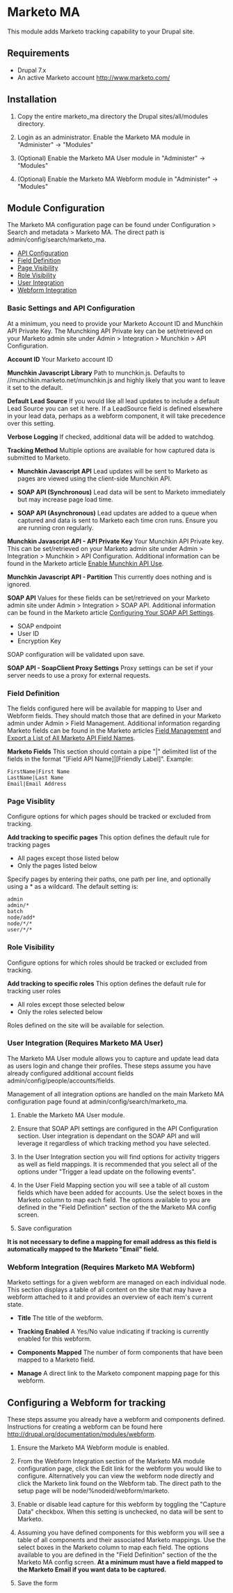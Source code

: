 # Marketo MA

This module adds Marketo tracking capability to your Drupal site.

## Requirements

- Drupal 7.x
- An active Marketo account http://www.marketo.com/

## Installation

1. Copy the entire marketo_ma directory the Drupal sites/all/modules directory.

2. Login as an administrator. Enable the Marketo MA module in
   "Administer" -> "Modules"

3. (Optional) Enable the Marketo MA User module in
   "Administer" -> "Modules"

4. (Optional) Enable the Marketo MA Webform module in
   "Administer" -> "Modules"


## Module Configuration

The Marketo MA configuration page can be found under Configuration > Search and
metadata > Marketo MA. The direct path is admin/config/search/marketo_ma.

- [API Configuration](#api-configuration)
- [Field Definition](#field-definition)
- [Page Visibility](#page-visibility)
- [Role Visibility](#role-visibility)
- [User Integration](#user-integration)
- [Webform Integration](#webform-integration)

### <a id="api-configuration"></a> Basic Settings and API Configuration

At a minimum, you need to provide your Marketo Account ID and Munchkin API
Private Key. The Munchking API Private key can be set/retrieved on your Marketo
admin site under Admin > Integration > Munchkin > API Configuration.

**Account ID**
Your Marketo account ID

**Munchkin Javascript Library**
Path to munchkin.js. Defaults to //munchkin.marketo.net/munchkin.js and highly
likely that you want to leave it set to the default.

**Default Lead Source**
If you would like all lead updates to include a default Lead Source you can
set it here. If a LeadSource field is defined elsewhere in your lead data,
perhaps as a webform component, it will take precedence over this setting.

**Verbose Logging**
If checked, additional data will be added to watchdog.

**Tracking Method**
Multiple options are available for how captured data is submitted to Marketo.

- **Munchkin Javascript API**
  Lead updates will be sent to Marketo as pages are viewed using the
  client-side Munchkin API.

- **SOAP API (Synchronous)**
  Lead data will be sent to Marketo immediately but may increase page
  load time.

- **SOAP API (Asynchronous)**
  Lead updates are added to a queue when captured and data is sent to
  Marketo each time cron runs. Ensure you are running cron regularly.

**Munchkin Javascript API - API Private Key**
Your Munchkin API Private key. This can be set/retrieved on your Marketo
admin site under Admin > Integration > Munchkin > API Configuration.
Additional information can be found in the Marketo article
[Enable Munchkin API Use](http://community.marketo.com/MarketoTutorial?id=kA250000000Kz4eCAC).

**Munchkin Javascript API - Partition**
This currently does nothing and is ignored.

**SOAP API**
Values for these fields can be set/retrieved on your Marketo admin site under
Admin > Integration > SOAP API. Additional information can be found in the
Marketo article [Configuring Your SOAP API Settings](http://community.marketo.com/MarketoArticle?id=kA050000000KyoyCAC).

- SOAP endpoint
- User ID
- Encryption Key

SOAP configuration will be validated upon save.

**SOAP API - SoapClient Proxy Settings**
Proxy settings can be set if your server needs to use a proxy for external requests.

### <a id="field-definition"></a> Field Definition

The fields configured here will be available for mapping to User and Webform fields.
They should match those that are defined in your Marketo admin under
Admin > Field Management. Additional information regarding Marketo fields can be
found in the Marketo articles [Field Management](http://community.marketo.com/MarketoDeepDive?id=kA5500000008RWQCA2)
and [Export a List of All Marketo API Field Names](http://community.marketo.com/MarketoArticle?id=kA050000000KytHCAS).

**Marketo Fields**
This section should contain a pipe "|" delimited list of the fields in the format
"[Field API Name]|[Friendly Label]". Example:
    
    FirstName|First Name
    LastName|Last Name
    Email|Email Address

### <a id="page-visibility"></a> Page Visiblity

Configure options for which pages should be tracked or excluded from tracking.

**Add tracking to specific pages**
This option defines the default rule for tracking pages

- All pages except those listed below
- Only the pages listed below

Specify pages by entering their paths, one path per line, and optionally using
a \* as a wildcard. The default setting is:

    admin
    admin/*
    batch
    node/add*
    node/*/*
    user/*/*

### <a id="role-visibility"></a> Role Visibility

Configure options for which roles should be tracked or excluded from tracking.

**Add tracking to specific roles**
This option defines the default rule for tracking user roles

- All roles except those selected below
- Only the roles selected below

Roles defined on the site will be available for selection.

### <a id="user-integration"></a> User Integration (Requires Marketo MA User)

The Marketo MA User module allows you to capture and update lead data as users
login and change their profiles. These steps assume you have already configured
additional account fields admin/config/people/accounts/fields.

Management of all integration options are handled on the main Marketo MA
configuration page found at admin/config/search/marketo_ma.

1. Enable the Marketo MA User module.

2. Ensure that SOAP API settings are configured in the API Configuration section.
   User integration is dependant on the SOAP API and will leverage it regardless
   of which tracking method you have selected.

3. In the User Integration section you will find options for activity triggers
   as well as field mappings. It is recommended that you select all of the
   options under "Trigger a lead update on the following events".

4. In the User Field Mapping section you will see a table of all custom fields
   which have been added for accounts. Use the select boxes in the Marketo
   column to map each field. The options available to you are defined in the
   "Field Definition" section of the the Marketo MA config screen.

5. Save configuration

**It is not necessary to define a mapping for email address as this field is automatically mapped to the Marketo "Email" field.**

### <a id="webform-integration"></a> Webform Integration (Requires Marketo MA Webform)

Marketo settings for a given webform are managed on each individual node. This
section displays a table of all content on the site that may have a webform
attached to it and provides an overview of each item's current state.

- **Title**
  The title of the webform.
  
- **Tracking Enabled**
  A Yes/No value indicating if tracking is currently enabled for this webform.
  
- **Components Mapped**
  The number of form components that have been mapped to a Marketo field.
  
- **Manage**
  A direct link to the Marketo component mapping page for this webform.

## Configuring a Webform for tracking

These steps assume you already have a webform and components defined. Instructions for
creating a webform can be found here http://drupal.org/documentation/modules/webform.

1. Ensure the Marketo MA Webform module is enabled.

2. From the Webform Integration section of the Marketo MA module configuration page,
   click the Edit link for the webform you would like to configure. Alternatively you
   can view the webform node directly and click the Marketo link found on the Webform
   tab. The direct path to the setup page will be node/%nodeid/webform/marketo.

3. Enable or disable lead capture for this webform by toggling the "Capture Data"
   checkbox. When this setting is unchecked, no data will be sent to Marketo.

4. Assuming you have defined components for this webform you will see a table of
   all components and their associated Marketo mappings. Use the select boxes in
   the Marketo column to map each field. The options available to you are defined
   in the "Field Definition" section of the the Marketo MA config screen.
   **At a minimum must have a field mapped to the Marketo Email if you want data to be captured.**

5. Save the form
